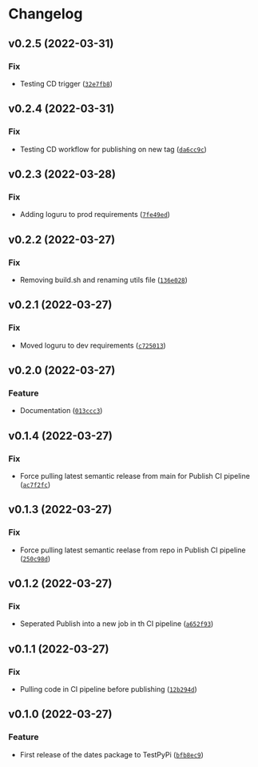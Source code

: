 # Changelog

<!--next-version-placeholder-->

## v0.2.5 (2022-03-31)
### Fix
* Testing CD trigger ([`32e7fb8`](https://github.com/elmidelange/hai-dates-tech-task/commit/32e7fb816c0d9b82a4b5f152f5862bb65bb06516))

## v0.2.4 (2022-03-31)
### Fix
* Testing CD workflow for publishing on new tag ([`da6cc9c`](https://github.com/elmidelange/hai-dates-tech-task/commit/da6cc9cfe599f8d7f1e4772b89150d821fe4c874))

## v0.2.3 (2022-03-28)
### Fix
* Adding loguru to prod requirements ([`7fe49ed`](https://github.com/elmidelange/hai-dates-tech-task/commit/7fe49edd4906ad9df8d6c432893454391fbc807f))

## v0.2.2 (2022-03-27)
### Fix
* Removing build.sh and renaming utils file ([`136e028`](https://github.com/elmidelange/hai-dates-tech-task/commit/136e02892d3ed2baad6f6d13c1f328af5bd87fa3))

## v0.2.1 (2022-03-27)
### Fix
* Moved loguru to dev requirements ([`c725013`](https://github.com/elmidelange/hai-dates-tech-task/commit/c725013ffb9c48839fd346b27d372bbe374ccabd))

## v0.2.0 (2022-03-27)
### Feature
* Documentation ([`013ccc3`](https://github.com/elmidelange/hai-dates-tech-task/commit/013ccc3ed3e303fd068dd2b6576042966601c9b9))

## v0.1.4 (2022-03-27)
### Fix
* Force pulling latest semantic release from main for Publish CI pipeline ([`ac7f2fc`](https://github.com/elmidelange/hai-dates-tech-task/commit/ac7f2fc91eb858838c1a402723fefe9f5277f341))

## v0.1.3 (2022-03-27)
### Fix
* Force pulling latest semantic reelase from repo in Publish CI pipeline ([`250c98d`](https://github.com/elmidelange/hai-dates-tech-task/commit/250c98df9a7906a9fd4db1657d3721a29b5fc32e))

## v0.1.2 (2022-03-27)
### Fix
* Seperated Publish into a new job in th CI pipeline ([`a652f93`](https://github.com/elmidelange/hai-dates-tech-task/commit/a652f932269fd4693fb07486a645a0b1e7ec3748))

## v0.1.1 (2022-03-27)
### Fix
* Pulling code in CI pipeline before publishing ([`12b294d`](https://github.com/elmidelange/hai-dates-tech-task/commit/12b294dd33b2eaf916ef5cab25cb12b309181029))

## v0.1.0 (2022-03-27)
### Feature
* First release of the dates package to TestPyPi ([`bfb8ec9`](https://github.com/elmidelange/hai-dates-tech-task/commit/bfb8ec94925f7d33a1fb263f458633eb62d350fc))
